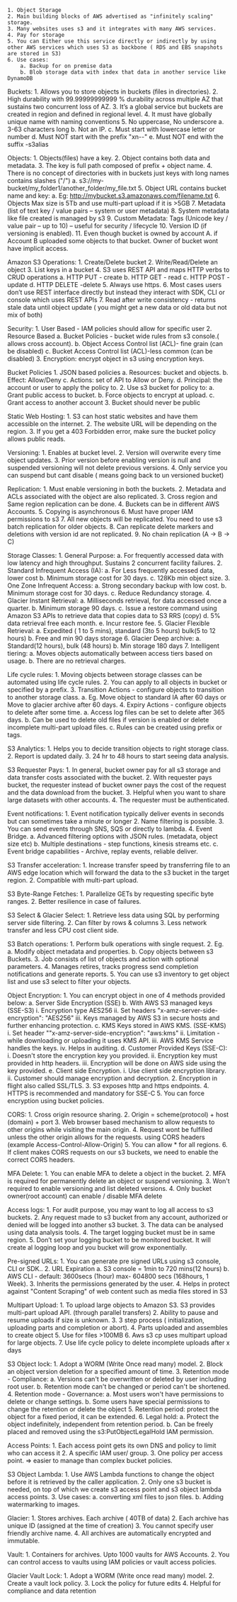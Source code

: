 	1. Object Storage
	2. Main building blocks of AWS advertised as "infinitely scaling" storage.
	3. Many websites uses s3 and it integrates with many AWS services.
	4. Pay for storage
	5. You can Either use this service directly or indirectly by using other AWS services which uses S3 as backbone ( RDS and EBS snapshots are stored in S3)
	6. Use cases:
		a. Backup for on premise data
		b. Blob storage data with index that data in another service like DynamoDB

Buckets:
	1. Allows you to store objects in buckets (files in directories).
	2. High durability with 99.99999999999 % durability across multiple AZ that sustains two concurrent loss of AZ.
	3. It’s a global service but buckets are created in region and defined in regional level.
	4. It must have globally unique name with naming conventions
	5. No uppercase, No underscore
		a. 3-63 characters long
		b. Not an IP.
		c. Must start with lowercase letter or number
		d. Must NOT start with the prefix "xn--"
		e. Must NOT end with the suffix -s3alias 
		
Objects:
	1. Objects(files) have a key.
	2. Object contains  both data and metadata.
	3. The key is full path composed of prefix + object name.
	4. There is no concept of directories with in buckets just keys with long names contains slashes ("/")
		a. s3://my-bucket/my_folder1/another_folder/my_file.txt
	5. Object URL contains bucket name and key:
		a. Eg: http://mybucket.s3.amazonaws.com/filename.txt
	6. Objects Max size is 5Tb and use multi-part upload if it is >5GB
	7. Metadata (list of text key / value pairs – system or user metadata)
	8. System metadata like file created is managed by s3
	9. Custom Metadata: Tags (Unicode key / value pair – up to 10) – useful for security / lifecycle
	10. Version ID (if versioning is enabled).
	11. Even though bucket is owned by account A. if Account B uploaded some objects to that bucket. Owner of bucket wont have implicit access. 

Amazon S3 Operations:
	1. Create/Delete bucket
	2. Write/Read/Delete an object
	3. List keys in a bucket
	4. S3 uses REST API and maps HTTP verbs to CRUD operations
		a. HTTP PUT - create
		b. HTTP GET - read
		c. HTTP POST - update
		d. HTTP DELETE -delete
	5. Always use https.
	6. Most cases users don’t use REST interface directly but instead they interact with SDK, CLI or console which uses REST APIs
	7. Read after write consistency - returns stale data until object update ( you might get a new data or old data but not mix of both)
	
Security:
	1. User Based - IAM policies should allow for specific user 
	2. Resource Based
		a. Bucket Policies - bucket wide rules from s3 console.( allows cross account).
		b. Object Access Control list (ACL)- fine grain (can be disabled)
		c. Bucket Access Control list (ACL)-less common (can be disabled)
	3. Encryption: encrypt object in s3 using encryption keys.
	
Bucket Policies
	1. JSON based policies
		a. Resources: bucket and objects.
		b. Effect: Allow/Deny
		c. Actions: set of API to Allow or Deny.
		d. Principal: the account or user to apply the policy to.
	2. Use s3 bucket for policy to:
		a. Grant public access to bucket.
		b. Force objects to encrypt at upload.
		c. Grant access to another account 
	3. Bucket should never be public
	
Static Web Hosting:
	1. S3 can host static websites and have them accessible on the internet.
	2. The website URL will be depending on the region.
	3. If you get a 403 Forbidden error, make sure the bucket policy allows public reads.
	
Versioning:
	1. Enables at bucket level.
	2. Version will overwrite every time object updates.
	3. Prior version before enabling version is null and suspended versioning will not delete previous versions.
	4. Only service you can suspend but cant disable ( means going back to un versioned bucket)
	
Replication:
	1. Must enable versioning in both the buckets.
	2. Metadata and ACLs associated with the object are also replicated.
	3. Cross region and Same region replication can be done.
	4. Buckets can be in different AWS Accounts.
	5. Copying is asynchronous 
	6. Must have proper IAM permissions to s3
	7. All new objects will be replicated. You need to use s3 batch replication for older objects.
	8. Can replicate delete markers and deletions with version id are not replicated.
	9. No chain replication (A -> B -> C)
	
Storage Classes:
	1. General Purpose:
		a. For frequently accessed data with low latency and high throughput. Sustains 2 concurrent facility failures.
	2. Standard Infrequent Access (IA):
		a. For Less frequently accessed data, lower cost
		b. Minimum storage cost for 30 days.
		c. 128Kb min object size.
	3. One Zone Infrequent Access:
		a. Strong secondary backup with low cost.
		b. Minimum storage cost for 30 days.
		c. Reduce Redundancy storage.
	4. Glacier Instant Retrieval:
		a. Milliseconds retrieval, for data accessed once a quarter.
		b. Minimum storage 90 days.
		c. Issue a restore command using Amazon S3 APIs to retrieve data that copies data to S3 RRS (copy)
		d. 5% data retrieval free each month.
		e. Incur restore fee.
	5. Glacier Flexible Retrieval:
		a. Expedited ( 1 to 5 mins), standard (3to 5 hours) bulk(5 to 12 hours)
		b. Free and min 90 days storage
	6. Glacier Deep archive:
		a. Standard(12 hours), bulk (48 hours)
		b. Min storage 180 days
	7. Intelligent tiering:
		a. Moves objects automatically between access tiers based on usage.
		b. There are no retrieval charges.


Life cycle rules:
	1. Moving objects between storage classes can be automated using life cycle rules.
	2. You can apply to all objects in bucket or specified by a prefix.
	3. Transition Actions - configure objects to transition to another storage class.
		a. Eg.  Move object to standard IA after 60 days or Move to glacier archive after 60 days.
	4. Expiry Actions - configure objects to delete after some time.
		a. Access log files can be set to delete after 365 days.
		b. Can be used to delete old files if version is enabled or delete incomplete multi-part upload files.
		c. Rules can be created using prefix or tags.

S3 Analytics:
	1. Helps you to decide transition objects to right storage class.
	2. Report is updated daily.
	3. 24 hr to 48 hours to start seeing data analysis.

S3 Requester Pays:
	1. In general, bucket owner pay for all s3 storage and data transfer costs associated with the bucket.
	2. With requester pays bucket, the requester instead of bucket owner pays the cost of the request and the data download from the bucket.
	3. Helpful when you want to share large datasets with other accounts.
	4. The requester must be authenticated.
	
Event notifications:
	1. Event notification typically deliver events in seconds but can sometimes take a minute or longer
	2. Name filtering is possible.
	3. You can send events through SNS, SQS or directly to lambda.
	4. Event Bridge.
		a. Advanced filtering options with JSON rules. (metadata, object size etc)
		b. Multiple destinations - step functions, kinesis streams etc.
		c. Event bridge capabilities - Archive, replay events, reliable deliver.
	
S3 Transfer acceleration:
	1. Increase transfer speed by transferring file to an AWS edge location which will forward the data to the s3 bucket in the target region.
	2. Compatible with multi-part upload.

S3 Byte-Range Fetches:
	1. Parallelize GETs by requesting specific byte ranges.
	2. Better resilience in case of failures.
	
S3 Select & Glacier Select:
	1. Retrieve less data using SQL by performing server side filtering.
	2. Can filter by rows & columns
	3. Less network transfer and less CPU cost client side.
	
S3 Batch operations:
	1. Perform bulk operations with single request.
	2. Eg. 
		a. Modify object metadata and properties.
		b. Copy objects between s3 Buckets.
	3. Job consists of list of objects and action with optional parameters.
	4. Manages retires, tracks progress send completion notifications and generate reports.
	5. You can use s3 inventory to get object list and use s3 select to filter your objects.

Object Encryption:
	1. You can encrypt object in one of 4 methods provided below:
		a. Server Side Encryption (SSE)
		b. With AWS S3 managed keys (SSE-S3)
			i. Encryption type AES256
			ii. Set headers "x-amz-server-side-encryption": "AES256"
			iii. Keys managed by AWS S3 in secure hosts and further enhancing protection.
		c. KMS Keys stored in AWS KMS. (SSE-KMS)
			i. Set header ""x-amz-server-side-encryption": "aws:kms"
			ii. Limitation - while downloading or uploading it uses KMS API.
			iii. AWS KMS Service handles the keys.
			iv. Helps in auditing.
		d. Customer Provided Keys (SSE-C):
			i. Doesn't store the encryption key you provided.
			ii. Encryption key must provided in http headers.
			iii. Encryption will be done on AWS side using the key provided.
		e. Client side Encryption.
			i. Use client side encryption library.
			ii. Customer should manage encryption and decryption.
	2. Encryption in flight also called SSL/TLS.
	3. S3 exposes http and https endpoints.
	4. HTTPS is recommended and mandatory for SSE-C 
	5. You can force encryption using bucket policies.

CORS:
	1. Cross origin resource sharing.
	2. Origin  = scheme(protocol) + host (domain) + port
	3. Web browser based mechanism to allow requests to other origins while visiting the main origin.
	4. Request wont be fulfilled unless the other origin allows for the requests. using CORS headers (example Access-Control-Allow-Origin)
	5. You can allow * for all regions.
	6. If client makes CORS requests on our s3 buckets, we need to enable the correct CORS headers.

MFA Delete:
	1. You can enable MFA to delete a object in the bucket.
	2. MFA is required for permanently delete an object or suspend versioning.
	3. Won't required to enable versioning and list deleted versions.
	4. Only bucket owner(root account) can enable / disable MFA delete
	
Access logs:
	1. For audit purpose, you may want to log all access to s3 buckets.
	2. Any request made to s3 bucket from any account, authorized or denied will be logged into another s3 bucket.
	3. The data can be analysed using data analysis tools.
	4. The target logging bucket must be in same region.
	5. Don’t set your logging bucket to be monitored bucket. It will create al logging loop and you bucket will grow exponentially.

Pre-signed URLs:
	1. You can generate pre signed URLs using s3 console, CLI or SDK..
	2. URL Expiration
		a. S3 console = 1min to 720 mins(12 hours)
		b. AWS CLI - default: 3600secs (1hour) max- 604800 secs (168hours, 1 Week).
	3. Inherits the permissions generated by the user.
	4. Helps in protect against "Content Scraping" of web content such as media files stored in S3

Multipart Upload:
	1. To upload large objects to Amazon S3. S3 provides multi-part upload API. (through parallel transfers)
	2. Ability to pause and resume uploads if size is unknown.
	3. 3 step process ( initialization, uploading parts and completion or abort).
	4. Parts uploaded and assembles to create object
	5. Use for files >100MB
	6. Aws s3 cp uses multipart upload for large objects.
	7. Use life cycle policy to delete incomplete uploads after x days

S3 Object lock:
	1. Adopt a WORM (Write Once read many) model.
	2. Block an object version deletion for a specified amount of time.
	3. Retention mode - Compliance:
		a. Versions can't be overwritten or deleted by user including root user.
		b. Retention mode can't be changed or period can't be shortened.
	4. Retention mode - Governance:
		a. Most users won't have permissions to delete or change settings.
		b. Some users have special permissions to change the retention or delete the object
	5. Retention period: protect the object for a fixed period, it can be extended.
	6. Legal hold: 
		a. Protect the object indefinitely, independent from retention period.
		b. Can be freely placed and removed using the s3:PutObjectLegalHold IAM permission.

Access Points:
	1. Each access point gets its own DNS and policy to limit who can access it 
	2. A specific IAM user/ group.
	3. One policy per access point. => easier to manage than complex bucket policies.

S3 Object Lambda:
	1. Use AWS Lambda functions to change the object before it is retrieved by the caller application.
	2. Only one s3 bucket is needed, on top of which we create s3 access point and s3 object lambda access points.
	3. Use cases: 
		a. converting xml files to json files.
		b. Adding watermarking to images.
	
Glacier:
	1. Stores archives. Each archive ( 40TB of data)
	2. Each archive has unique ID (assigned at the time of creation)
	3. You cannot specify user friendly archive name. 
	4. All archives are automatically encrypted and immutable.

Vault:
	1. Containers for archives. Upto 1000 vaults for AWS Accounts.
	2. You can control access to vaults using IAM policies or vault access policies.
	
Glacier Vault Lock:
	1. Adopt a WORM (Write once read many) model.
	2. Create a vault lock policy.
	3. Lock the policy for future edits
	4. Helpful for compliance and data retention
